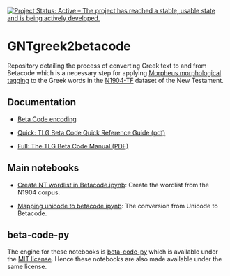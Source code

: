 [![Project Status: Active – The project has reached a stable, usable state and is being actively developed.](https://www.repostatus.org/badges/latest/active.svg)](https://www.repostatus.org/#active)

# GNTgreek2betacode

Repository detailing the process of converting Greek text to and from Betacode which is a necessary step for applying [Morpheus morphological tagging](https://github.com/perseids-tools/morpheus) to the Greek words in the [N1904-TF](https://centerblc.github.io/N1904/) dataset of the New Testament.

## Documentation

 - [Beta Code encoding](https://stephanus.tlg.uci.edu/encoding.php)

 - [Quick: TLG Beta Code Quick Reference Guide (pdf)](https://stephanus.tlg.uci.edu/encoding/quickbeta.pdf)

 - [Full: The TLG Beta Code Manual (PDF)](https://stephanus.tlg.uci.edu/encoding/BCM.pdf)

## Main notebooks

 - [Create NT wordlist in Betacode.ipynb](create_NT_wordlist_in_Betacode.ipynb): Create the wordlist from the N1904 corpus.

 - [Mapping unicode to betacode.ipynb](mapping_unicode_to_betacode.ipynb): The conversion from Unicode to Betacode.

## beta-code-py

The engine for these notebooks is [beta-code-py](https://github.com/perseids-tools/beta-code-py) which is available under the [MIT license](https://github.com/perseids-tools/beta-code-py?tab=MIT-1-ov-file). Hence these notebooks are also made available under the same license.
